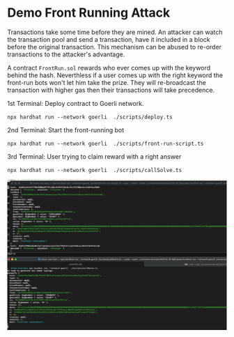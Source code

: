 # Demo Front Running Attack

Transactions take some time before they are mined. An attacker can watch the transaction pool and send a transaction, have it included in a block before the original transaction. This mechanism can be abused to re-order transactions to the attacker's advantage.

A contract `FrontRun.sol` rewards who ever comes up with the keyword behind the hash.
Neverthless if a user comes up with the right keyword the front-run bots won't let him take the prize.
They will re-broadcast the transaction with higher gas then their transactions will take precedence.  


1st Terminal: Deploy contract to Goerli network. 
```shell
npx hardhat run --network goerli  ./scripts/deploy.ts
```

2nd Terminal: Start the front-running bot
```shell
npx hardhat run --network goerli  ./scripts/front-run-script.ts
```

3rd Terminal: User trying to claim reward with a right answer
```shell
npx hardhat run --network goerli  ./scripts/callSolve.ts
```



![img.png](img.png)
